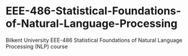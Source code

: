 # EEE-486-Statistical-Foundations-of-Natural-Language-Processing
Bilkent University EEE-486 Statistical Foundations of Natural Language Processing (NLP) course
